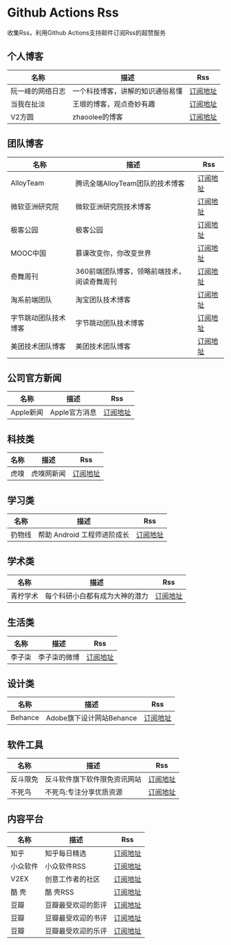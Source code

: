 # Github Actions Rss

收集Rss，利用Github Actions支持邮件订阅Rss的超赞服务

## 个人博客

| 名称  | 描述 | Rss  |
| --- | --- | --- |
| 阮一峰的网络日志 | 一个科技博客，讲解的知识通俗易懂 | [订阅地址](http://www.ruanyifeng.com/blog/atom.xml) |
| 当我在扯淡 | 王垠的博客，观点奇妙有趣 | [订阅地址](https://yinwang1.wordpress.com/feed/) |
| V2方圆 | zhaoolee的博客  | [订阅地址](https://www.v2fy.com/feed/) |



## 团队博客

| 名称  | 描述 | Rss  |
| --- | --- | --- |
| AlloyTeam | 腾讯全端AlloyTeam团队的技术博客 | [订阅地址](http://www.alloyteam.com/feed/) |
| 微软亚洲研究院 | 微软亚洲研究院技术博客 | [订阅地址](https://www.msra.cn/feed) |
| 极客公园 | 极客公园  | [订阅地址](https://www.geekpark.net/rss) |
| MOOC中国 | 慕课改变你，你改变世界  | [订阅地址](https://www.mooc.cn/feed) |
| 奇舞周刊 | 360前端团队博客，领略前端技术，阅读奇舞周刊  | [订阅地址](https://weekly.75.team/rss) |
| 淘系前端团队 | 淘宝团队技术博客 | [订阅地址](https://weekly.75.team/rss) |
| 字节跳动团队技术博客 | 字节跳动团队技术博客 | [订阅地址](https://blog.csdn.net/ByteDanceTech/rss/list) |
| 美团技术团队博客 | 美团技术团队博客 | [订阅地址](https://tech.meituan.com/feed/)  |

## 公司官方新闻

| 名称  | 描述 | Rss  |
| --- | --- | --- |
| Apple新闻 | Apple官方消息 | [订阅地址](https://www.apple.com/newsroom/rss-feed.rss) |


## 科技类

| 名称  | 描述 | Rss  |
| --- | --- | --- |
| 虎嗅 | 虎嗅网新闻 | [订阅地址](https://www.huxiu.com/rss/0.xml) |



## 学习类

| 名称  | 描述 | Rss  |
| --- | --- | --- |
| 扔物线 | 帮助 Android 工程师进阶成长 | [订阅地址](https://rengwuxian.com/feed) |

## 学术类

| 名称  | 描述 | Rss  |
| --- | --- | --- |
| 青柠学术 | 每个科研小白都有成为大神的潜力 | [订阅地址](https://iseex.github.io/feed) |


## 生活类

| 名称  | 描述 | Rss  |
| --- | --- | --- |
| 李子柒 | 李子柒的微博 | [订阅地址](https://rsshub.app/weibo/user/2970452952) |

## 设计类
| 名称  | 描述 | Rss  |
| --- | --- | --- |
| Behance |  Adobe旗下设计网站Behance | [订阅地址](https://www.behance.net/feeds/projects) |


## 软件工具

| 名称  | 描述 | Rss  |
| --- | --- | --- |
| 反斗限免 | 反斗软件旗下软件限免资讯网站 | [订阅地址](https://free.apprcn.com/feed/) |
| 不死鸟 | 不死鸟:专注分享优质资源 | [订阅地址](https://iao.su/feed) |


## 内容平台

| 名称  | 描述 | Rss  |
| --- | --- | --- |
| 知乎 | 知乎每日精选 | [订阅地址](https://www.zhihu.com/rss) |
| 小众软件 | 小众软件RSS | [订阅地址](https://www.appinn.com/feed/) |
| V2EX | 创意工作者的社区 | [订阅地址](https://www.v2ex.com/index.xml) |
| 酷 壳 | 酷 壳RSS | [订阅地址](https://coolshell.cn/feed) |
| 豆瓣 | 豆瓣最受欢迎的影评 | [订阅地址](https://www.douban.com/feed/review/movie) |
| 豆瓣 | 豆瓣最受欢迎的书评 | [订阅地址](https://www.douban.com/feed/review/book) |
| 豆瓣 | 豆瓣最受欢迎的乐评 | [订阅地址](https://www.douban.com/feed/review/music) |
